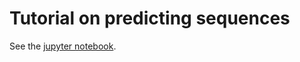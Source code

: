 # Tutorial on predicting sequences

See the [jupyter notebook](https://github.com/svivek/tutorial-predicting-sequences/blob/master/Predicting%20Sequences.ipynb).

